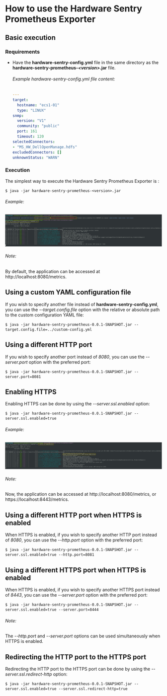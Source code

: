 # How to use the Hardware Sentry Prometheus Exporter

  ## Basic execution

   ### Requirements

   - Have the **hardware-sentry-config.yml** file
     in the same directory as the **hardware-sentry-prometheus-_\<version\>_.jar** file.<br>
   
     ###### Example hardware-sentry-config.yml file content:
     ```yaml
     ---
     target:
       hostname: "ecs1-01"
       type: "LINUX"
     snmp:
       version: "V1"
       community: "public"
       port: 161
       timeout: 120
     selectedConnectors:
     - "MS_HW_DellOpenManage.hdfs"
     excludedConnectors: []
     unknownStatus: "WARN"
     ```

   ### Execution
   The simplest way to execute the Hardware Sentry Prometheus Exporter is :

   ```shell script
   $ java -jar hardware-sentry-prometheus-<version>.jar
   ```

   ###### Example:
   ![basic_execution](basic_execution.jpg)
   
   ###### Note:
   By default, the application can be accessed at http://localhost:8080/metrics.

  ## Using a custom YAML configuration file
  If you wish to specify another file instead of **hardware-sentry-config.yml**,
  you can use the _--target.config.file_ option
  with the relative or absolute path to the custom configuration YAML file:
  
  ```shell script
  $ java -jar hardware-sentry-prometheus-0.0.1-SNAPSHOT.jar --target.config.file=../custom-config.yml
  ```

  ## Using a different HTTP port
  If you wish to specify another port instead of _8080_,
  you can use the _--server.port_ option with the preferred port:
  
  ```shell script
  $ java -jar hardware-sentry-prometheus-0.0.1-SNAPSHOT.jar --server.port=8081
  ```

  ## Enabling HTTPS
  Enabling HTTPS can be done by using the _--server.ssl.enabled_ option:
  
  ```shell script
  $ java -jar hardware-sentry-prometheus-0.0.1-SNAPSHOT.jar --server.ssl.enabled=true
  ```
   ###### Example:
   ![enabling_https](enabling_https.jpg)
   
   ###### Note:
   Now, the application can be accessed at http://localhost:8080/metrics, or https://localhost:8443/metrics.

  ## Using a different HTTP port when HTTPS is enabled
  When HTTPS is enabled, if you wish to specify another HTTP port instead of _8080_,
  you can use the _--http.port_ option with the preferred port:
  
  ```shell script
  $ java -jar hardware-sentry-prometheus-0.0.1-SNAPSHOT.jar --server.ssl.enabled=true --http.port=8081
  ```
  ## Using a different HTTPS port when HTTPS is enabled
  When HTTPS is enabled, if you wish to specify another HTTPS port instead of _8443_,
  you can use the _--server.port_ option with the preferred port:
  
  ```shell script
  $ java -jar hardware-sentry-prometheus-0.0.1-SNAPSHOT.jar --server.ssl.enabled=true --server.port=8444
  ```
   ###### Note:
   The _--http.port_ and _--server.port_ options can be used simultaneously when HTTPS is enabled.

  ## Redirecting the HTTP port to the HTTPS port
  Redirecting the HTTP port to the HTTPS port can be done by using the _--server.ssl.redirect-http_ option:
  
  ```shell script
  $ java -jar hardware-sentry-prometheus-0.0.1-SNAPSHOT.jar --server.ssl.enabled=true --server.ssl.redirect-http=true
  ```
